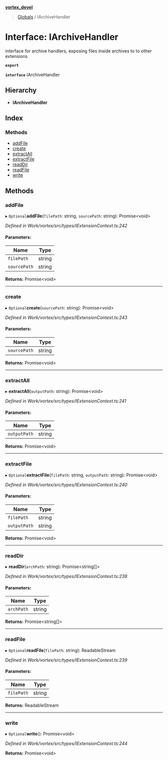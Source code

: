 **[vortex_devel](../README.md)**

> [Globals](../globals.md) / IArchiveHandler

# Interface: IArchiveHandler

interface for archive handlers, exposing files inside archives to to other extensions

**`export`** 

**`interface`** IArchiveHandler

## Hierarchy

* **IArchiveHandler**

## Index

### Methods

* [addFile](iarchivehandler.md#addfile)
* [create](iarchivehandler.md#create)
* [extractAll](iarchivehandler.md#extractall)
* [extractFile](iarchivehandler.md#extractfile)
* [readDir](iarchivehandler.md#readdir)
* [readFile](iarchivehandler.md#readfile)
* [write](iarchivehandler.md#write)

## Methods

### addFile

▸ `Optional`**addFile**(`filePath`: string, `sourcePath`: string): Promise\<void>

*Defined in Work/vortex/src/types/IExtensionContext.ts:242*

#### Parameters:

Name | Type |
------ | ------ |
`filePath` | string |
`sourcePath` | string |

**Returns:** Promise\<void>

___

### create

▸ `Optional`**create**(`sourcePath`: string): Promise\<void>

*Defined in Work/vortex/src/types/IExtensionContext.ts:243*

#### Parameters:

Name | Type |
------ | ------ |
`sourcePath` | string |

**Returns:** Promise\<void>

___

### extractAll

▸ **extractAll**(`outputPath`: string): Promise\<void>

*Defined in Work/vortex/src/types/IExtensionContext.ts:241*

#### Parameters:

Name | Type |
------ | ------ |
`outputPath` | string |

**Returns:** Promise\<void>

___

### extractFile

▸ `Optional`**extractFile**(`filePath`: string, `outputPath`: string): Promise\<void>

*Defined in Work/vortex/src/types/IExtensionContext.ts:240*

#### Parameters:

Name | Type |
------ | ------ |
`filePath` | string |
`outputPath` | string |

**Returns:** Promise\<void>

___

### readDir

▸ **readDir**(`archPath`: string): Promise\<string[]>

*Defined in Work/vortex/src/types/IExtensionContext.ts:238*

#### Parameters:

Name | Type |
------ | ------ |
`archPath` | string |

**Returns:** Promise\<string[]>

___

### readFile

▸ `Optional`**readFile**(`filePath`: string): ReadableStream

*Defined in Work/vortex/src/types/IExtensionContext.ts:239*

#### Parameters:

Name | Type |
------ | ------ |
`filePath` | string |

**Returns:** ReadableStream

___

### write

▸ `Optional`**write**(): Promise\<void>

*Defined in Work/vortex/src/types/IExtensionContext.ts:244*

**Returns:** Promise\<void>

